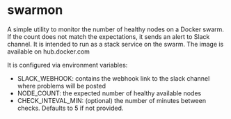 # swarmon

A simple utility to monitor the number of healthy nodes on a Docker swarm. If the count does not match the expectations, it sends an alert to Slack channel. It is intended to run as a stack service on the swarm. The image is available on hub.docker.com

It is configured via environment variables:

 - SLACK_WEBHOOK: contains the webhook link to the slack channel where problems will be posted
 - NODE_COUNT: the expected number of healthy available nodes
 - CHECK_INTEVAL_MIN: (optional) the number of minutes between checks. Defaults to 5 if not provided. 
